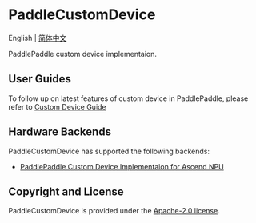 # PaddleCustomDevice

English | [简体中文](./README_cn.md)

PaddlePaddle custom device implementaion.

## User Guides

To follow up on latest features of custom device in PaddlePaddle, please refer to [Custom Device Guide](https://www.paddlepaddle.org.cn/documentation/docs/en/develop/dev_guides/custom_device_docs/index_cn.html)

## Hardware Backends

PaddleCustomDevice has supported the following backends:

- [PaddlePaddle Custom Device Implementaion for Ascend NPU](backends/npu/README.md)


## Copyright and License
PaddleCustomDevice is provided under the [Apache-2.0 license](LICENSE).
